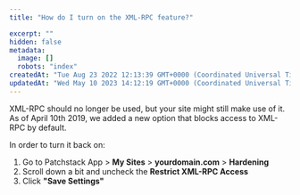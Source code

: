 ```yaml
---
title: "How do I turn on the XML-RPC feature?"

excerpt: ""
hidden: false
metadata: 
  image: []
  robots: "index"
createdAt: "Tue Aug 23 2022 12:13:39 GMT+0000 (Coordinated Universal Time)"
updatedAt: "Wed May 10 2023 14:12:19 GMT+0000 (Coordinated Universal Time)"
---
```

XML-RPC should no longer be used, but your site might still make use of it.  
As of April 10th 2019, we added a new option that blocks access to XML-RPC by default.

In order to turn it back on:

<ol>
<li>Go to Patchstack App > <b>My Sites</b> > <b>yourdomain.com</b> > <b>Hardening</b></li>
<li>Scroll down a bit and uncheck the <b>Restrict XML-RPC Access</b></li>
<li>Click <b>"Save Settings"</b></li>
</ol>
